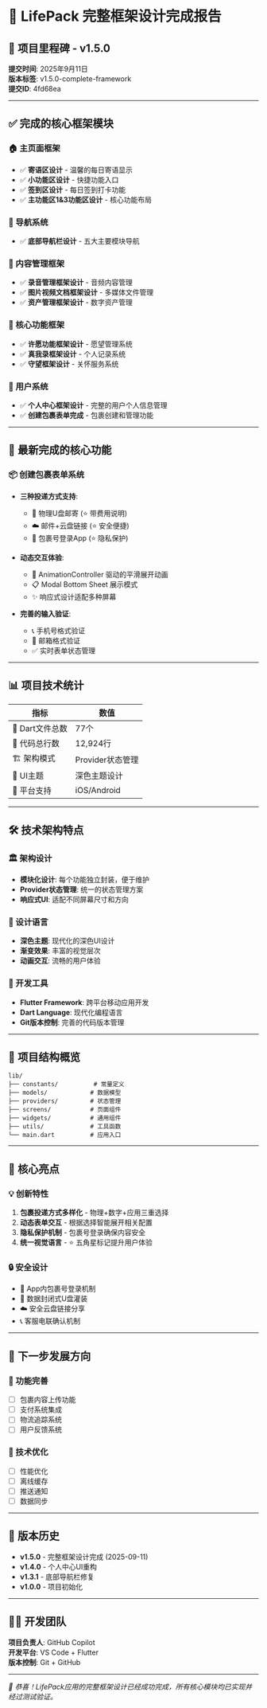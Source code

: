 # 📱 LifePack 完整框架设计完成报告

## 🎉 项目里程碑 - v1.5.0

**提交时间**: 2025年9月11日  
**版本标签**: v1.5.0-complete-framework  
**提交ID**: 4fd68ea

---

## ✅ 完成的核心框架模块

### 🏠 主页面框架
- ✅ **寄语区设计** - 温馨的每日寄语显示
- ✅ **小功能区设计** - 快捷功能入口
- ✅ **签到区设计** - 每日签到打卡功能
- ✅ **主功能区1&3功能区设计** - 核心功能布局

### 🧭 导航系统
- ✅ **底部导航栏设计** - 五大主要模块导航

### 🎵 内容管理框架
- ✅ **录音管理框架设计** - 音频内容管理
- ✅ **图片视频文档框架设计** - 多媒体文件管理
- ✅ **资产管理框架设计** - 数字资产管理

### 🌟 核心功能框架
- ✅ **许愿功能框架设计** - 愿望管理系统
- ✅ **真我录框架设计** - 个人记录系统
- ✅ **守望框架设计** - 关怀服务系统

### 👤 用户系统
- ✅ **个人中心框架设计** - 完整的用户个人信息管理
- ✅ **创建包裹表单完成** - 包裹创建和管理功能

---

## 🚀 最新完成的核心功能

### 📦 创建包裹表单系统
- **三种投递方式支持**:
  - 🔌 物理U盘邮寄 (⭐ 带费用说明)
  - ☁️ 邮件+云盘链接 (⭐ 安全便捷)
  - 📱 包裹号登录App (⭐ 隐私保护)

- **动态交互体验**:
  - 🎯 AnimationController 驱动的平滑展开动画
  - 📋 Modal Bottom Sheet 展示模式
  - ✨ 响应式设计适配多种屏幕

- **完善的输入验证**:
  - 📞 手机号格式验证
  - 📧 邮箱格式验证  
  - ✅ 实时表单状态管理

---

## 📊 项目技术统计

| 指标 | 数值 |
|------|------|
| 📁 Dart文件总数 | 77个 |
| 📝 代码总行数 | 12,924行 |
| 🏗️ 架构模式 | Provider状态管理 |
| 🎨 UI主题 | 深色主题设计 |
| 📱 平台支持 | iOS/Android |

---

## 🛠️ 技术架构特点

### 🏛️ 架构设计
- **模块化设计**: 每个功能独立封装，便于维护
- **Provider状态管理**: 统一的状态管理方案
- **响应式UI**: 适配不同屏幕尺寸和方向

### 🎨 设计语言
- **深色主题**: 现代化的深色UI设计
- **渐变效果**: 丰富的视觉层次
- **动画交互**: 流畅的用户体验

### 🔧 开发工具
- **Flutter Framework**: 跨平台移动应用开发
- **Dart Language**: 现代化编程语言
- **Git版本控制**: 完善的代码版本管理

---

## 📁 项目结构概览

```
lib/
├── constants/          # 常量定义
├── models/            # 数据模型
├── providers/         # 状态管理
├── screens/           # 页面组件
├── widgets/           # 通用组件
├── utils/             # 工具函数
└── main.dart          # 应用入口
```

---

## 🎯 核心亮点

### 💡 创新特性
1. **包裹投递方式多样化** - 物理+数字+应用三重选择
2. **动态表单交互** - 根据选择智能展开相关配置
3. **隐私保护机制** - 包裹号登录确保内容安全
4. **统一视觉语言** - ⭐ 五角星标记提升用户体验

### 🔒 安全设计
- 📱 App内包裹号登录机制
- 🔐 数据封闭式U盘灌装
- ☁️ 安全云盘链接分享
- 📞 客服电联确认机制

---

## 🚀 下一步发展方向

### 🎯 功能完善
- [ ] 包裹内容上传功能
- [ ] 支付系统集成
- [ ] 物流追踪系统
- [ ] 用户反馈系统

### 🔧 技术优化
- [ ] 性能优化
- [ ] 离线缓存
- [ ] 推送通知
- [ ] 数据同步

---

## 📝 版本历史

- **v1.5.0** - 完整框架设计完成 (2025-09-11)
- **v1.4.0** - 个人中心UI重构 
- **v1.3.1** - 底部导航栏修复
- **v1.0.0** - 项目初始化

---

## 👨‍💻 开发团队

**项目负责人**: GitHub Copilot  
**开发平台**: VS Code + Flutter  
**版本控制**: Git + GitHub  

---

*🎉 恭喜！LifePack应用的完整框架设计已经成功完成，所有核心模块均已实现并经过测试验证。*
